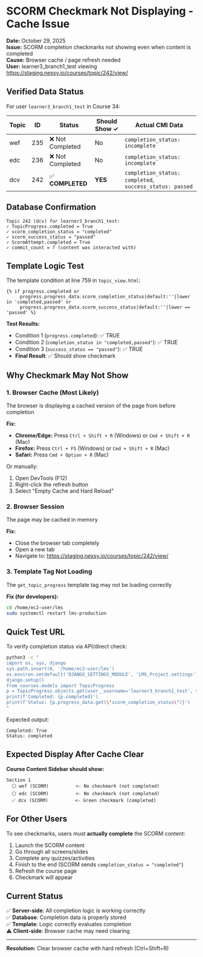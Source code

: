 # SCORM Checkmark Not Displaying - Cache Issue

**Date:** October 29, 2025  
**Issue:** SCORM completion checkmarks not showing even when content is completed  
**Cause:** Browser cache / page refresh needed  
**User:** learner3_branch1_test viewing https://staging.nexsy.io/courses/topic/242/view/

## Verified Data Status

For user `learner3_branch1_test` in Course 34:

| Topic | ID | Status | Should Show ✓ | Actual CMI Data |
|-------|----|----|---------------|-----------------|
| wef | 235 | ❌ Not Completed | No | `completion_status: incomplete` |
| edc | 236 | ❌ Not Completed | No | `completion_status: incomplete` |
| dcv | 242 | ✅ **COMPLETED** | **YES** | `completion_status: completed`, `success_status: passed` |

## Database Confirmation

```
Topic 242 (dcv) for learner3_branch1_test:
✓ TopicProgress.completed = True
✓ scorm_completion_status = "completed"
✓ scorm_success_status = "passed"
✓ ScormAttempt.completed = True
✓ commit_count = 7 (content was interacted with)
```

## Template Logic Test

The template condition at line 759 in `topic_view.html`:
```django
{% if progress.completed or 
     progress.progress_data.scorm_completion_status|default:''|lower in 'completed,passed' or 
     progress.progress_data.scorm_success_status|default:''|lower == 'passed' %}
```

**Test Results:**
- Condition 1 (`progress.completed`): ✅ TRUE
- Condition 2 (`completion_status in "completed,passed"`): ✅ TRUE  
- Condition 3 (`success_status == "passed"`): ✅ TRUE
- **Final Result**: ✅ Should show checkmark

## Why Checkmark May Not Show

### 1. **Browser Cache** (Most Likely)
The browser is displaying a cached version of the page from before completion

**Fix:**
- **Chrome/Edge:** Press `Ctrl + Shift + R` (Windows) or `Cmd + Shift + R` (Mac)
- **Firefox:** Press `Ctrl + F5` (Windows) or `Cmd + Shift + R` (Mac)
- **Safari:** Press `Cmd + Option + R` (Mac)

Or manually:
1. Open DevTools (F12)
2. Right-click the refresh button
3. Select "Empty Cache and Hard Reload"

### 2. **Browser Session**
The page may be cached in memory

**Fix:**
- Close the browser tab completely
- Open a new tab
- Navigate to: https://staging.nexsy.io/courses/topic/242/view/

### 3. **Template Tag Not Loading**
The `get_topic_progress` template tag may not be loading correctly

**Fix (for developers):**
```bash
cd /home/ec2-user/lms
sudo systemctl restart lms-production
```

## Quick Test URL

To verify completion status via API/direct check:
```bash
python3 -c "
import os, sys, django
sys.path.insert(0, '/home/ec2-user/lms')
os.environ.setdefault('DJANGO_SETTINGS_MODULE', 'LMS_Project.settings')
django.setup()
from courses.models import TopicProgress
p = TopicProgress.objects.get(user__username='learner3_branch1_test', topic_id=242)
print(f'Completed: {p.completed}')
print(f'Status: {p.progress_data.get(\"scorm_completion_status\")}')
"
```

Expected output:
```
Completed: True
Status: completed
```

## Expected Display After Cache Clear

**Course Content Sidebar should show:**

```
Section 1
  ⚪ wef (SCORM)          <- No checkmark (not completed)
  ⚪ edc (SCORM)          <- No checkmark (not completed)
  ✅ dcv (SCORM)          <- Green checkmark (completed)
```

## For Other Users

To see checkmarks, users must **actually complete** the SCORM content:

1. Launch the SCORM content
2. Go through all screens/slides
3. Complete any quizzes/activities
4. Finish to the end (SCORM sends `completion_status = "completed"`)
5. Refresh the course page
6. Checkmark will appear

## Current Status

✅ **Server-side**: All completion logic is working correctly  
✅ **Database**: Completion data is properly stored  
✅ **Template**: Logic correctly evaluates completion  
⚠️  **Client-side**: Browser cache may need clearing  

---

**Resolution:** Clear browser cache with hard refresh (Ctrl+Shift+R)

